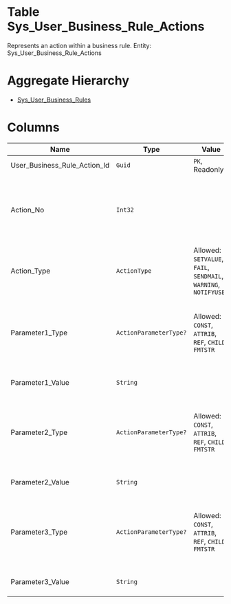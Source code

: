 # Table Sys_User_Business_Rule_Actions

Represents an action within a business rule. Entity: Sys_User_Business_Rule_Actions

# Aggregate Hierarchy

* [Sys_User_Business_Rules](Sys_User_Business_Rules.md)

# Columns

| Name | Type | Value | Description |
| - | - | - | --- |
|User_Business_Rule_Action_Id|`Guid`|`PK`, Readonly||
|Action_No|`Int32`||Consecutive number of the action, unique within the business rule. `Required` |
|Action_Type|`ActionType`|Allowed: `SETVALUE`, `FAIL`, `SENDMAIL`, `WARNING`, `NOTIFYUSER`|Specifies the type of action to perform. `Required` |
|Parameter1_Type|`ActionParameterType?`|Allowed: `CONST`, `ATTRIB`, `REF`, `CHILD`, `FMTSTR`|The type of the parameter specifies how to obtain the parameter value. |
|Parameter1_Value|`String`||The actual value of the parameter. |
|Parameter2_Type|`ActionParameterType?`|Allowed: `CONST`, `ATTRIB`, `REF`, `CHILD`, `FMTSTR`|The type of the parameter specifies how to obtain the parameter value. |
|Parameter2_Value|`String`||The actual value of the parameter. |
|Parameter3_Type|`ActionParameterType?`|Allowed: `CONST`, `ATTRIB`, `REF`, `CHILD`, `FMTSTR`|The type of the parameter specifies how to obtain the parameter value. |
|Parameter3_Value|`String`||The actual value of the parameter. |
